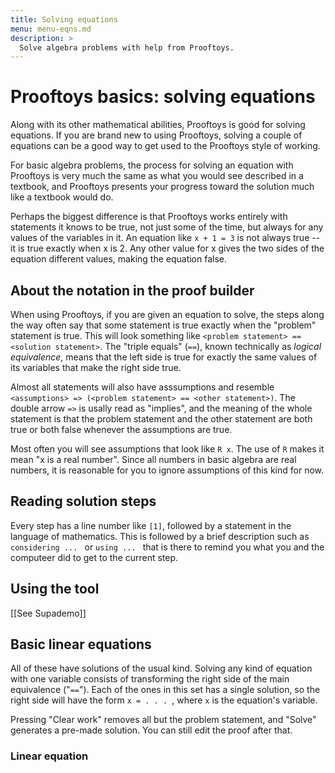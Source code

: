 ```yaml
---
title: Solving equations
menu: menu-eqns.md
description: >
  Solve algebra problems with help from Prooftoys.
---
```


# Prooftoys basics: solving equations

Along with its other mathematical abilities, Prooftoys is good for
solving equations.  If you are brand new to using Prooftoys, solving a
couple of equations can be a good way to get used to the Prooftoys style
of working.

For basic algebra problems, the process for solving an equation with
Prooftoys is very much the same as what you would see described in a
textbook, and Prooftoys presents your progress toward the solution much
like a textbook would do.

Perhaps the biggest difference is that Prooftoys works entirely with
statements it knows to be true, not just some of the time, but always
for any values of the variables in it.  An equation like `x + 1 = 3` is
not always true -- it is true exactly when x is 2.  Any other value for
x gives the two sides of the equation different values, making the
equation false.

## About the notation in the proof builder

When using Prooftoys, if you are given an equation to solve, the steps
along the way often say that some statement is true exactly when the
"problem" statement is true.  This will look something like `<problem
statement> == <solution statement>`.  The "triple equals" (`==`),
known technically as *logical equivalence*, means that the left side is
true for exactly the same values of its variables that make the right
side true.

Almost all statements will also have asssumptions and resemble
`<assumptions> => (<problem statement> == <other statement>)`. The
double arrow `=>` is usally read as "implies", and the meaning of the
whole statement is that the problem statement and the other statement
are both true or both false whenever the assumptions are true.

Most often you will see assumptions that look like `R x`.  The use of
`R` makes it mean "x is a real number".  Since all numbers in basic
algebra are real numbers, it is reasonable for you to ignore assumptions
of this kind for now.

## Reading solution steps

Every step has a line number like `[1]`, followed by a statement in the
language of mathematics.  This is followed by a brief description such
as `considering ... ` or `using ... ` that is there to remind you what
you and the computeer did to get to the current step.

## Using the tool

[[See Supademo]]

## Basic linear equations

All of these have solutions of the usual kind. Solving any kind of equation with one variable consists of transforming the right side of the main equivalence ("`==`").  Each of the ones in this set has a single solution, so the right side will have the form `x = . . . `, where `x` is the equation's variable.

Pressing "Clear work" removes all but the problem statement, and "Solve" generates a pre-made solution. You can still edit the proof after that.

### Linear equation

<div class=proof-editor data-one-doc data-steps=
 "(steps (1 consider
            (t (((4 * ((2 * x) - 3)) + 7) = ((3 * x) + 5)))))"
></div>

<div class=footer-spacer></div>
